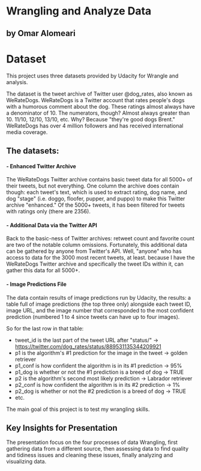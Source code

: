 # Wrangling and Analyze Data
## by Omar Alomeari

# Dataset

This project uses three datasets provided by Udacity for Wrangle and analysis.

The dataset is the tweet archive of Twitter user @dog_rates, also known as WeRateDogs. WeRateDogs is a Twitter account that rates people's dogs with a humorous comment about the dog. These ratings almost always have a denominator of 10. The numerators, though? Almost always greater than 10. 11/10, 12/10, 13/10, etc. Why? Because "they're good dogs Brent." WeRateDogs has over 4 million followers and has received international media coverage.


## The datasets:
#### - Enhanced Twitter Archive
The WeRateDogs Twitter archive contains basic tweet data for all 5000+ of their tweets, but not everything. One column the archive does contain though: each tweet's text, which is used to extract rating, dog name, and dog "stage" (i.e. doggo, floofer, pupper, and puppo) to make this Twitter archive "enhanced." Of the 5000+ tweets, it has been filtered for tweets with ratings only (there are 2356).
#### - Additional Data via the Twitter API
Back to the basic-ness of Twitter archives: retweet count and favorite count are two of the notable column omissions. Fortunately, this additional data can be gathered by anyone from Twitter's API. Well, "anyone" who has access to data for the 3000 most recent tweets, at least. because I have the WeRateDogs Twitter archive and specifically the tweet IDs within it, can gather this data for all 5000+.

#### - Image Predictions File
The data contain results of image predictions run by Udacity, the results: a table full of image predictions (the top three only) alongside each tweet ID, image URL, and the image number that corresponded to the most confident prediction (numbered 1 to 4 since tweets can have up to four images).

 So for the last row in that table:
- tweet_id is the last part of the tweet URL after "status/" → https://twitter.com/dog_rates/status/889531135344209921
- p1 is the algorithm's #1 prediction for the image in the tweet → golden retriever
- p1_conf is how confident the algorithm is in its #1 prediction → 95%
- p1_dog is whether or not the #1 prediction is a breed of dog → TRUE
- p2 is the algorithm's second most likely prediction → Labrador retriever
- p2_conf is how confident the algorithm is in its #2 prediction → 1%
- p2_dog is whether or not the #2 prediction is a breed of dog → TRUE
- etc.



The main goal of this project is to test my wrangling skills.



## Key Insights for Presentation


The presentation focus on the four processes of data Wrangling, first gathering data from a different source, then assessing data to find quality and tidiness issues and cleaning these issues, finally analyzing and visualizing data.

